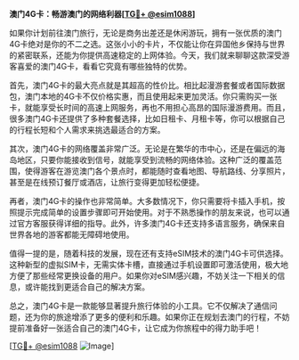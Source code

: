 **澳门4G卡：畅游澳门的网络利器[[TG💪+ @esim1088](https://t.me/s/esim1088)]**

如果你计划前往澳门旅行，无论是商务出差还是休闲游玩，拥有一张优质的澳门4G卡绝对是你的不二之选。这张小小的卡片，不仅能让你在异国他乡保持与世界的紧密联系，还能为你提供高速稳定的上网体验。今天，我们就来聊聊这款深受游客喜爱的澳门4G卡，看看它究竟有哪些独特的优势。

首先，澳门4G卡的最大亮点就是其超高的性价比。相比起漫游套餐或者国际数据包，澳门本地的4G卡不仅价格实惠，而且使用起来更加灵活。你只需购买一张卡，就能享受长时间的高速上网服务，再也不用担心高昂的国际漫游费用。而且，很多澳门4G卡还提供了多种套餐选择，比如日租卡、月租卡等，你可以根据自己的行程长短和个人需求来挑选最适合的方案。

其次，澳门4G卡的网络覆盖非常广泛。无论是在繁华的市中心，还是在偏远的海岛地区，只要你能接收到信号，就能享受到流畅的网络体验。这种广泛的覆盖范围，使得游客在游览澳门各个景点时，都能随时查看地图、导航路线、分享照片，甚至是在线预订餐厅或酒店，让旅行变得更加轻松便捷。

再者，澳门4G卡的操作也非常简单。大多数情况下，你只需要将卡插入手机，按照提示完成简单的设置步骤即可开始使用。对于不熟悉操作的朋友来说，也可以通过官方客服获得详细的指导。此外，许多澳门4G卡还支持多语言服务，确保来自世界各地的游客都能无障碍地使用。

值得一提的是，随着科技的发展，现在还有支持eSIM技术的澳门4G卡可供选择。这种新型的虚拟SIM卡，无需实体卡槽，直接通过手机设置即可激活使用，极大地方便了那些经常更换设备的用户。如果你对eSIM感兴趣，不妨关注一下相关的信息，或许能找到更适合自己的解决方案。

总之，澳门4G卡是一款能够显著提升旅行体验的小工具。它不仅解决了通信问题，还为你的旅途增添了更多的便利和乐趣。如果你正在规划去澳门的行程，不妨提前准备好一张适合自己的澳门4G卡，让它成为你旅程中的得力助手吧！

[[TG💪+ @esim1088](https://t.me/s/esim1088) ![Image](https://i.postimg.cc/4NQfJmqS/Snipaste-2025-05-13-00-14-12.png)]